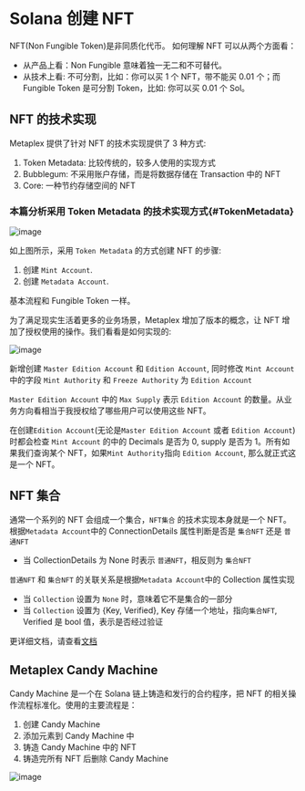 # Solana 创建 NFT

NFT(Non Fungible Token)是非同质化代币。
如何理解 NFT 可以从两个方面看：

- 从产品上看：Non Fungible 意味着独一无二和不可替代。
- 从技术上看: 不可分割，比如：你可以买 1 个 NFT，带不能买 0.01 个；而 Fungible Token 是可分割 Token，比如: 你可以买 0.01 个 Sol。

## NFT 的技术实现

Metaplex 提供了针对 NFT 的技术实现提供了 3 种方式:

1. Token Metadata: 比较传统的，较多人使用的实现方式
2. Bubblegum: 不采用账户存储，而是将数据存储在 Transaction 中的 NFT
3. Core: 一种节约存储空间的 NFT

### 本篇分析采用 Token Metadata 的技术实现方式{#TokenMetadata}

![image](/nft-create.png)

如上图所示，采用 `Token Metadata` 的方式创建 NFT 的步骤:

1. 创建 `Mint Account`.
2. 创建 `Metadata Account`.

基本流程和 Fungible Token 一样。

为了满足现实生活着更多的业务场景，Metaplex 增加了版本的概念，让 NFT 增加了授权使用的操作。我们看看是如何实现的:

![image](/nft-create-edition.png)

新增创建 `Master Edition Account` 和 `Edition Account`, 同时修改 `Mint Account` 中的字段 `Mint Authority` 和 `Freeze Authority` 为 `Edition Account`

`Master Edition Account` 中的 `Max Supply` 表示 `Edition Account` 的数量。从业务方向看相当于我授权给了哪些用户可以使用这些 NFT。

在创建`Edition Account`(无论是`Master Edition Account` 或者 `Edition Account`)时都会检查 `Mint Account` 的中的 Decimals 是否为 0, supply 是否为 1。所有如果我们查询某个 NFT，如果`Mint Authority`指向 `Edition Account`, 那么就正式这是一个 NFT。

## NFT 集合

通常一个系列的 NFT 会组成一个集合，`NFT集合` 的技术实现本身就是一个 NFT。根据`Metadata Account`中的 ConnectionDetails 属性判断是否是 `集合NFT` 还是 `普通NFT`

- 当 CollectionDetails 为 None 时表示 `普通NFT`，相反则为 `集合NFT`

`普通NFT` 和 `集合NFT` 的关联关系是根据`Metadata Account`中的 Collection 属性实现

- 当 `Collection` 设置为 `None` 时，意味着它不是集合的一部分
- 当 `Collection` 设置为 {Key, Verified}, Key 存储一个地址，指向`集合NFT`, Verified 是 bool 值，表示是否经过验证

更详细文档，请查看[文档](https://developers.metaplex.com/token-metadata/collections)

## Metaplex Candy Machine

Candy Machine 是一个在 Solana 链上铸造和发行的合约程序，把 NFT 的相关操作流程标准化。使用的主要流程是：

1. 创建 Candy Machine
2. 添加元素到 Candy Machine 中
3. 铸造 Candy Machine 中的 NFT
4. 铸造完所有 NFT 后删除 Candy Machine

![image](/candy-machine.png)
